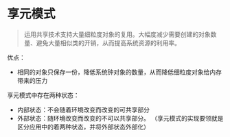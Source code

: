 # 享元模式

> 运用共享技术支持大量细粒度对象的复用。大幅度减少需要创建的对象数量、避免大量相似类的开销，从而提高系统资源的利用率。

优点：
- 相同的对象只保存一份，降低系统钟对象的数量，从而降低细粒度对象给内存带来的压力

享元模式中存在两种状态：
- 内部状态：不会随着环境改变而改变的可共享部分
- 外部状态：随环境改变而改变的不可以共享部分。
（享元模式的实现要领就是区分应用中的着两种状态，并将外部状态外部化）